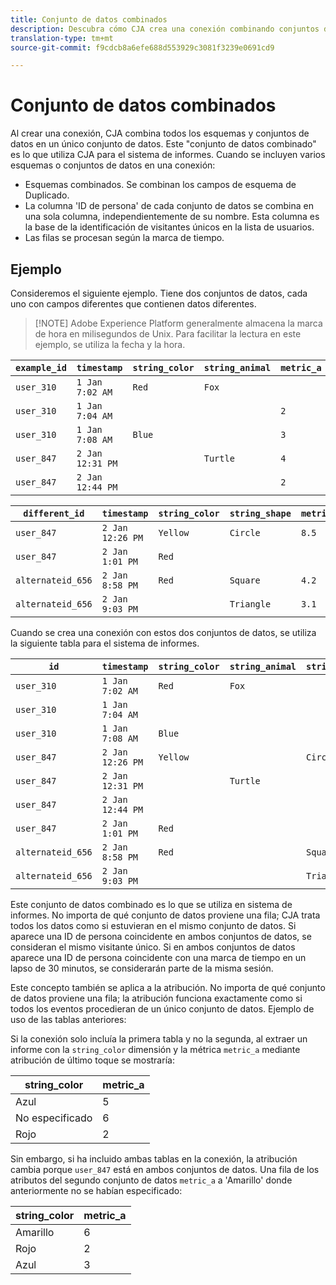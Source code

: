 ```yaml
---
title: Conjunto de datos combinados
description: Descubra cómo CJA crea una conexión combinando conjuntos de datos.
translation-type: tm+mt
source-git-commit: f9cdcb8a6efe688d553929c3081f3239e0691cd9

---
```



# Conjunto de datos combinados

Al crear una conexión, CJA combina todos los esquemas y conjuntos de datos en un único conjunto de datos. Este &quot;conjunto de datos combinado&quot; es lo que utiliza CJA para el sistema de informes. Cuando se incluyen varios esquemas o conjuntos de datos en una conexión:

* Esquemas combinados. Se combinan los campos de esquema de Duplicado.
* La columna &#39;ID de persona&#39; de cada conjunto de datos se combina en una sola columna, independientemente de su nombre. Esta columna es la base de la identificación de visitantes únicos en la lista de usuarios.
* Las filas se procesan según la marca de tiempo.

## Ejemplo

Consideremos el siguiente ejemplo. Tiene dos conjuntos de datos, cada uno con campos diferentes que contienen datos diferentes.

> [!NOTE] Adobe Experience Platform generalmente almacena la marca de hora en milisegundos de Unix. Para facilitar la lectura en este ejemplo, se utiliza la fecha y la hora.

| `example_id` | `timestamp` | `string_color` | `string_animal` | `metric_a` |
| --- | --- | --- | --- | --- |
| `user_310` | `1 Jan 7:02 AM` | `Red` | `Fox` |  |
| `user_310` | `1 Jan 7:04 AM` |  |  | `2` |
| `user_310` | `1 Jan 7:08 AM` | `Blue` |  | `3` |
| `user_847` | `2 Jan 12:31 PM` |  | `Turtle` | `4` |
| `user_847` | `2 Jan 12:44 PM` |  |  | `2` |

| `different_id` | `timestamp` | `string_color` | `string_shape` | `metric_b` |
| --- | --- | --- | --- | --- |
| `user_847` | `2 Jan 12:26 PM` | `Yellow` | `Circle` | `8.5` |
| `user_847` | `2 Jan 1:01 PM` | `Red` |  |  |
| `alternateid_656` | `2 Jan 8:58 PM` | `Red` | `Square` | `4.2` |
| `alternateid_656` | `2 Jan 9:03 PM` |  | `Triangle` | `3.1` |

Cuando se crea una conexión con estos dos conjuntos de datos, se utiliza la siguiente tabla para el sistema de informes.

| `id` | `timestamp` | `string_color` | `string_animal` | `string_shape` | `metric_a` | `metric_b` |
| --- | --- | --- | --- | --- | --- | --- |
| `user_310` | `1 Jan 7:02 AM` | `Red` | `Fox` |  |  |  |
| `user_310` | `1 Jan 7:04 AM` |  |  |  | `2` |  |
| `user_310` | `1 Jan 7:08 AM` | `Blue` |  |  | `3` |  |
| `user_847` | `2 Jan 12:26 PM` | `Yellow` |  | `Circle` |  | `8.5` |
| `user_847` | `2 Jan 12:31 PM` |  | `Turtle` |  | `4` |  |
| `user_847` | `2 Jan 12:44 PM` |  |  |  | `2` |  |
| `user_847` | `2 Jan 1:01 PM` | `Red` |  |  |  |  |
| `alternateid_656` | `2 Jan 8:58 PM` | `Red` |  | `Square` |  | `4.2` |
| `alternateid_656` | `2 Jan 9:03 PM` |  |  | `Triangle` |  | `3.1` |

Este conjunto de datos combinado es lo que se utiliza en sistema de informes. No importa de qué conjunto de datos proviene una fila; CJA trata todos los datos como si estuvieran en el mismo conjunto de datos. Si aparece una ID de persona coincidente en ambos conjuntos de datos, se consideran el mismo visitante único. Si en ambos conjuntos de datos aparece una ID de persona coincidente con una marca de tiempo en un lapso de 30 minutos, se considerarán parte de la misma sesión.

Este concepto también se aplica a la atribución. No importa de qué conjunto de datos proviene una fila; la atribución funciona exactamente como si todos los eventos procedieran de un único conjunto de datos. Ejemplo de uso de las tablas anteriores:

Si la conexión solo incluía la primera tabla y no la segunda, al extraer un informe con la `string_color` dimensión y la métrica `metric_a` mediante atribución de último toque se mostraría:

| string_color | metric_a |
| --- | --- |
| Azul | 5 |
| No especificado | 6 |
| Rojo | 2 |

Sin embargo, si ha incluido ambas tablas en la conexión, la atribución cambia porque `user_847` está en ambos conjuntos de datos. Una fila de los atributos del segundo conjunto de datos `metric_a` a &#39;Amarillo&#39; donde anteriormente no se habían especificado:

| string_color | metric_a |
| --- | --- |
| Amarillo | 6 |
| Rojo | 2 |
| Azul | 3 |
